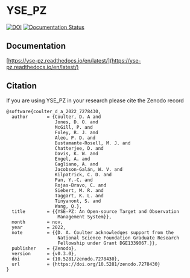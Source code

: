 # YSE_PZ

[![DOI](https://zenodo.org/badge/DOI/10.5281/zenodo.7278430.svg)](https://doi.org/10.5281/zenodo.7278430)
[![Documentation Status](https://readthedocs.org/projects/yse-pz/badge/?version=latest)](https://yse-pz.readthedocs.io/en/latest/?badge=latest)
## Documentation 

[https://yse-pz.readthedocs.io/en/latest/](https://yse-pz.readthedocs.io/en/latest/)

## Citation

If you are using YSE_PZ in your research please cite the Zenodo record

```
@software{coulter_d_a_2022_7278430,
  author       = {Coulter, D. A and
                  Jones, D. O. and
                  McGill, P. and
                  Foley, R. J. and
                  Aleo, P. D. and
                  Bustamante-Rosell, M. J. and
                  Chatterjee, D. and
                  Davis, K. W. and
                  Engel, A. and
                  Gagliano, A. and
                  Jacobson-Galán, W. V. and
                  Kilpatrick, C. D. and
                  Pan, Y.-C. and
                  Rojas-Bravo, C. and
                  Siebert, M. R. and
                  Taggart, K. L. and
                  Tinyanont, S. and
                  Wang, Q.},
  title        = {{YSE-PZ: An Open-source Target and Observation
                   Management System}},
  month        = nov,
  year         = 2022,
  note         = {{D. A. Coulter acknowledges support from the
                   National Science Foundation Graduate Research
                   Fellowship under Grant DGE1339067.}},
  publisher    = {Zenodo},
  version      = {v0.3.0},
  doi          = {10.5281/zenodo.7278430},
  url          = {https://doi.org/10.5281/zenodo.7278430}
}
```

